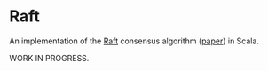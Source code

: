 Raft
=====

An implementation of the [Raft](http://raftconsensus.github.io/) consensus algorithm ([paper](http://ramcloud.stanford.edu/raft.pdf)) in Scala.

WORK IN PROGRESS.

